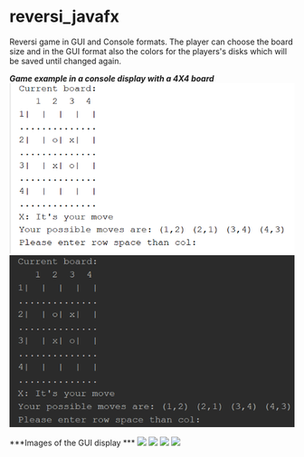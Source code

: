 # reversi_javafx
Reversi game in GUI and Console formats.
The player can choose the board size and in the GUI format also the colors for the players's disks which will be saved until changed again.

***Game example in a console display with a 4X4 board***
![](https://github.com/DoreenVas/reversi_javafx/blob/master/GamePic/console.png)
![](https://github.com/DoreenVas/reversi_javafx/blob/master/GamePic/console2.png)

***Images of the GUI display *** 
![](https://github.com/DoreenVas/ProjectMSC/blob/master/main.jpg)
![](https://github.com/DoreenVas/ProjectMSC/blob/master/game.jpg)
![](https://github.com/DoreenVas/ProjectMSC/blob/master/game2.jpg)
![](https://github.com/DoreenVas/ProjectMSC/blob/master/settings.jpg)
